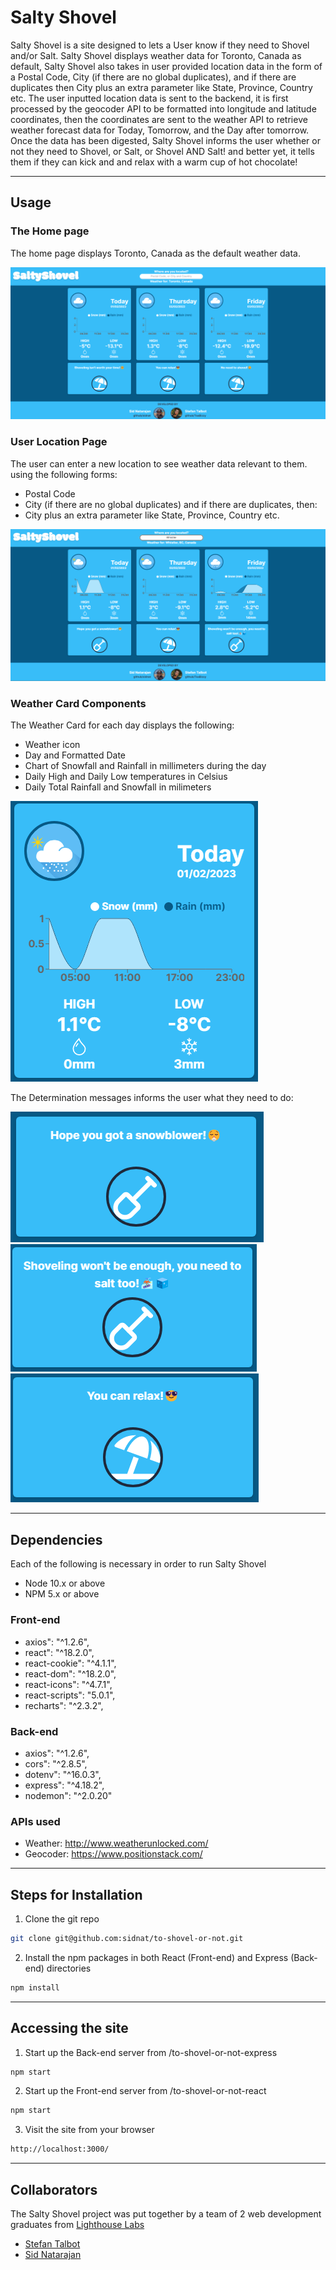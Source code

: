 # Salty Shovel

Salty Shovel is a site designed to lets a User know if they need to Shovel and/or Salt. Salty Shovel displays weather data for Toronto, Canada as default, Salty Shovel also takes in user provided location data in the form of a Postal Code, City (if there are no global duplicates), and if there are duplicates then City plus an extra parameter like State, Province, Country etc. The user inputted location data is sent to the backend, it is first processed by the geocoder API to be formatted into longitude and latitude coordinates, then the coordinates are sent to the weather API to retrieve weather forecast data for Today, Tomorrow, and the Day after tomorrow. Once the data has been digested, Salty Shovel informs the user whether or not they need to Shovel, or Salt, or Shovel AND Salt! and better yet, it tells them if they can kick and and relax with a warm cup of hot chocolate!

---

## Usage

### The Home page
 
 The home page displays Toronto, Canada as the default weather data.

![The landing page](to-shovel-or-not-react/public/images/landing.png)

### User Location Page

 The user can enter a new location to see weather data relevant to them. using the following forms:
 - Postal Code
 - City (if there are no global duplicates)
 and if there are duplicates, then:
 - City plus an extra parameter like State, Province, Country etc.

![User Location weather page](to-shovel-or-not-react/public/images/userlocation.png)

### Weather Card Components

 The Weather Card for each day displays the following:
 - Weather icon
 - Day and Formatted Date
 - Chart of Snowfall and Rainfall in millimeters during the day
 - Daily High and Daily Low temperatures in Celsius
 - Daily Total Rainfall and Snowfall in milimeters 

![Weather Card](to-shovel-or-not-react/public/images/weathercard.png)

 The Determination messages informs the user what they need to do:

![Weather Card](to-shovel-or-not-react/public/images/shovel.png)
![Weather Card](to-shovel-or-not-react/public/images/shovelandsalt.png)
![Weather Card](to-shovel-or-not-react/public/images/relax.png)

---

## Dependencies

Each of the following is necessary in order to run Salty Shovel

- Node 10.x or above
- NPM 5.x or above

### Front-end

- axios": "^1.2.6",
- react": "^18.2.0",
- react-cookie": "^4.1.1",
- react-dom": "^18.2.0",
- react-icons": "^4.7.1",
- react-scripts": "5.0.1",
- recharts": "^2.3.2",

### Back-end

- axios": "^1.2.6",
- cors": "^2.8.5",
- dotenv": "^16.0.3",
- express": "^4.18.2",
- nodemon": "^2.0.20"

### APIs used

- Weather: http://www.weatherunlocked.com/
- Geocoder: https://www.positionstack.com/

---

## Steps for Installation

1. Clone the git repo

```sh
git clone git@github.com:sidnat/to-shovel-or-not.git
```

2. Install the npm packages in both React (Front-end) and Express (Back-end) directories

```sh
npm install
```

---

## Accessing the site

1. Start up the Back-end server from /to-shovel-or-not-express

```sh
npm start
```

2. Start up the Front-end server from /to-shovel-or-not-react

```sh
npm start
```

3. Visit the site from your browser

```sh
http://localhost:3000/
```

---

## Collaborators

The Salty Shovel project was put together by a team of 2 web development graduates from [Lighthouse Labs](https://www.lighthouselabs.ca/)

- [Stefan Talbot](https://github.com/TeaBizzy)
- [Sid Natarajan](https://github.com/sidnat)

